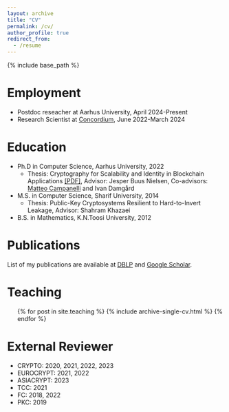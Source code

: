 ```yaml
---
layout: archive
title: "CV"
permalink: /cv/
author_profile: true
redirect_from:
  - /resume
---
```


{% include base_path %}

Employment
======
* Postdoc reseacher at Aarhus University, April 2024-Present
* Research Scientist at <a href="https://www.concordium.com/">Concordium</a>, June 2022-March 2024

Education
======
* Ph.D in Computer Science, Aarhus University, 2022
	* Thesis: Cryptography for Scalability and Identity in Blockchain Applications <a href="/thesis.pdf">[PDF]</a>, Advisor: Jesper Buus Nielsen, Co-advisors: <a href="https://www.binarywhales.com/">Matteo Campanelli</a> and Ivan Damgård
* M.S. in Computer Science, Sharif University, 2014
	* Thesis: Public-Key Cryptosystems Resilient to Hard-to-Invert Leakage, Advisor: Shahram Khazaei
* B.S. in Mathematics, K.N.Toosi University, 2012



Publications
======
List of my publications are available at <a href="https://dblp.org/pid/251/1432.html">DBLP</a> and <a href="https://scholar.google.com/citations?user=5KhiILoAAAAJ&hl=en">Google Scholar</a>.
  
  
Teaching
======
  <ul>{% for post in site.teaching %}
    {% include archive-single-cv.html %}
  {% endfor %}</ul>
 
 
External Reviewer
======
* CRYPTO: 2020, 2021, 2022, 2023
* EUROCRYPT: 2021, 2022
* ASIACRYPT: 2023
* TCC: 2021
* FC: 2018, 2022
* PKC: 2019
  
